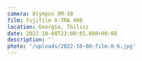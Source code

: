 ```yaml
---
camera: Olympus OM-10
film: Fujifilm X-TRA 400
location: Georgia, Tbilisi
date: 2022-10-08T23:00:01.000+00:00
description: ''
photo: '/uploads/2022-10-08-film-8-6.jpg'
---
```

